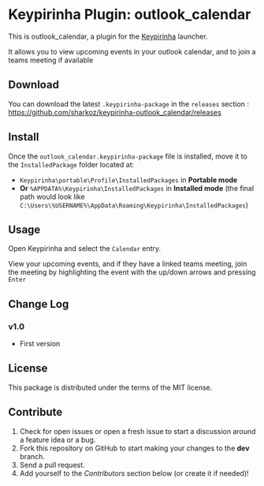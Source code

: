 # Keypirinha Plugin: outlook_calendar

This is outlook_calendar, a plugin for the
[Keypirinha](http://keypirinha.com) launcher.

It allows you to view upcoming events in your outlook calendar,
and to join a teams meeting if available 


## Download

You can download the latest `.keypirinha-package` in the `releases` section :
https://github.com/sharkoz/keypirinha-outlook_calendar/releases


## Install

Once the `outlook_calendar.keypirinha-package` file is installed,
move it to the `InstalledPackage` folder located at:

* `Keypirinha\portable\Profile\InstalledPackages` in **Portable mode**
* **Or** `%APPDATA%\Keypirinha\InstalledPackages` in **Installed mode** (the
  final path would look like
  `C:\Users\%USERNAME%\AppData\Roaming\Keypirinha\InstalledPackages`)


## Usage

Open Keypirinha and select the `Calendar` entry.

View your upcoming events, and if they have a linked teams meeting, join the meeting
by highlighting the event with the up/down arrows and pressing `Enter`


## Change Log


### v1.0

* First version


## License

This package is distributed under the terms of the MIT license.


## Contribute

1. Check for open issues or open a fresh issue to start a discussion around a
   feature idea or a bug.
2. Fork this repository on GitHub to start making your changes to the **dev**
   branch.
3. Send a pull request.
4. Add yourself to the *Contributors* section below (or create it if needed)!
